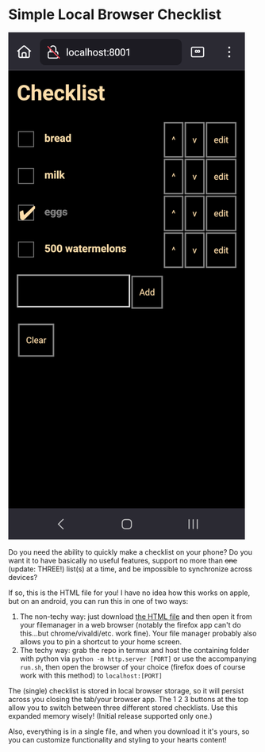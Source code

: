 # Simple Local Browser Checklist

![screenshot](screenshot.png)

Do you need the ability to quickly make a checklist on your phone? Do you want
it to have basically no useful features, support no more than ~~one~~ (update:
THREE!) list(s) at a time, and be impossible to synchronize across devices?

If so, this is the HTML file for you! I have no idea how this works on apple, but
on an android, you can run this in one of two ways:

1. The non-techy way: just download [the HTML
   file](https://github.com/WarmCyan/browser-checklist/releases/download/v0.1.0/index.html)
   and then open it from your filemanager in a web browser (notably the firefox
   app can't do this...but chrome/vivaldi/etc. work fine). Your file manager
   probably also allows you to pin a shortcut to your home screen.
2. The techy way: grab the repo in termux and host the containing folder with
   python via `python -m http.server [PORT]` or use the accompanying `run.sh`,
   then open the browser of your choice (firefox does of course work with this
   method) to `localhost:[PORT]`

The (single) checklist is stored in local browser storage, so it will persist
across you closing the tab/your browser app. The 1 2 3 buttons at the top allow
you to switch between three different stored checklists. Use this expanded
memory wisely! (Initial release supported only one.)

Also, everything is in a single file, and when you download it it's yours, so
you can customize functionality and styling to your hearts content!
